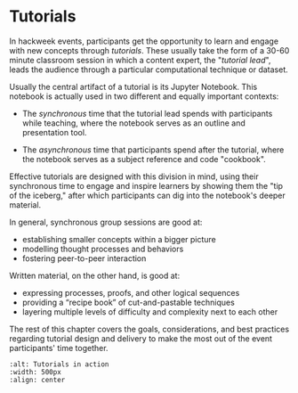 # Tutorials

In hackweek events, participants get the opportunity to learn and engage with new concepts through *tutorials*. 
These usually take the form of a 30-60 minute classroom session in which a content expert, the "*tutorial lead*",
 leads the audience through a particular computational technique or dataset. 

Usually the central artifact of a tutorial is its Jupyter Notebook. This notebook is actually used in two 
different and equally important contexts:

- The *synchronous* time that the tutorial lead spends with participants while teaching, where the notebook 
serves as an outline and presentation tool.

- The *asynchronous* time that participants spend after the tutorial, where the notebook serves as 
a subject reference and code "cookbook".

Effective tutorials are designed with this division in mind, using their synchronous time to engage
and inspire learners by showing them the "tip of the iceberg," after which participants can dig into
the notebook's deeper material.

In general, synchronous group sessions are good at:
- establishing smaller concepts within a bigger picture 
- modelling thought processes and behaviors
- fostering peer-to-peer interaction


Written material, on the other hand, is good at:
- expressing processes, proofs, and other logical sequences
- providing a “recipe book” of cut-and-pastable techniques
- layering multiple levels of difficulty and complexity next to each other


The rest of this chapter covers the goals, considerations, and best practices regarding tutorial design and delivery to make the most out of the event participants' time together.

```{image} ../../images/tutorials.png
:alt: Tutorials in action
:width: 500px
:align: center
```

